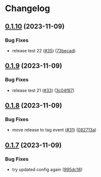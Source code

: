 # Changelog

## [0.1.10](https://github.com/michaelangeloio/does-it-throw/compare/does-it-throw-v0.1.9...does-it-throw-v0.1.10) (2023-11-09)


### Bug Fixes

* release test 22 ([#35](https://github.com/michaelangeloio/does-it-throw/issues/35)) ([73becad](https://github.com/michaelangeloio/does-it-throw/commit/73becad3667a11ce65898843c050771d6a2a0d94))

## [0.1.9](https://github.com/michaelangeloio/does-it-throw/compare/does-it-throw-v0.1.8...does-it-throw-v0.1.9) (2023-11-09)


### Bug Fixes

* release test 21 ([#33](https://github.com/michaelangeloio/does-it-throw/issues/33)) ([3c04f87](https://github.com/michaelangeloio/does-it-throw/commit/3c04f87ffdebf63e4f274d107610507fc45edd04))

## [0.1.8](https://github.com/michaelangeloio/does-it-throw/compare/does-it-throw-v0.1.7...does-it-throw-v0.1.8) (2023-11-09)


### Bug Fixes

* move release to tag event ([#31](https://github.com/michaelangeloio/does-it-throw/issues/31)) ([082713a](https://github.com/michaelangeloio/does-it-throw/commit/082713afecc40c0d2bc230ffab22e1527298a54c))

## [0.1.7](https://github.com/michaelangeloio/does-it-throw/compare/does-it-throw-v0.1.6...does-it-throw-v0.1.7) (2023-11-09)


### Bug Fixes

* try updated config again ([995dc18](https://github.com/michaelangeloio/does-it-throw/commit/995dc18dd10a0c816d6b34d621e765655a8e4ed7))
